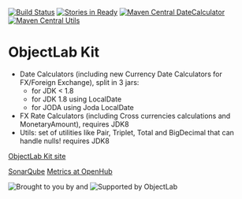 [![Build Status](https://secure.travis-ci.org/Appendium/objectlabkit.png?branch=master)](http://travis-ci.org/Appendium/objectlabkit) [![Stories in Ready](https://badge.waffle.io/Appendium/objectlabkit.png?label=ready)](https://waffle.io/Appendium/objectlabkit) 
[![Maven Central DateCalculator](https://maven-badges.herokuapp.com/maven-central/net.objectlab.kit/datecalc-common/badge.svg)](https://maven-badges.herokuapp.com/maven-central/net.objectlab.kit/datecalc-common)
[![Maven Central Utils](https://maven-badges.herokuapp.com/maven-central/net.objectlab.kit/objectlab-utils/badge.svg)](https://maven-badges.herokuapp.com/maven-central/net.objectlab.kit/objectlab-utils)

ObjectLab Kit
=============

* Date Calculators (including new Currency Date Calculators for FX/Foreign Exchange), split in 3 jars:
  * for JDK < 1.8
  * for JDK 1.8 using LocalDate
  * for JODA using Joda LocalDate
* FX Rate Calculators (including Cross currencies calculations and MonetaryAmount), requires JDK8
* Utils: set of utilities like Pair, Triplet, Total and BigDecimal that can handle nulls! requires JDK8

[ObjectLab Kit site](http://objectlabkit.sf.net)

[SonarQube](http://nemo.sonarsource.org/project/index/net.objectlab.kit:kit-parent)
[Metrics at OpenHub](https://www.openhub.net/p/objectlabkit)

![Brought to you by](http://objectlabkit.sourceforge.net/images/appendium_logo.jpg "Supported by Appendium") and ![Supported by ObjectLab](http://objectlabkit.sourceforge.net/images/objectlab_logo.jpg "Supported by ObjectLab")
